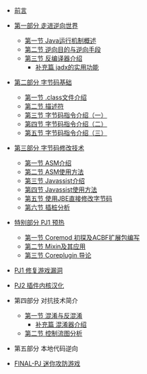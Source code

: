 <!-- Docsify/_sidebar.md -->
- [前言](/) 
- [第一部分 走进逆向世界](/part1/intro)
  - [第一节 Java运行机制概述](/part1/chapter1/L1)
  - [第二节 逆向目的与逆向手段](/part1/chapter2/L2)
  - [第三节 反编译器介绍](/part1/chapter3/L3)
    - [补充篇 jadx的实用功能](/part1/chapter3/EX1)
- [第二部分 字节码基础](/part2/intro)
  - [第一节 .class文件介绍](/part2/chapter1/L1)
  - [第二节 描述符](/part2/chapter2/L2)
  - [第三节 字节码指令介绍（一）](/part2/chapter3/L3)
  - [第四节 字节码指令介绍（二）](/part2/chapter4/L4)
  - [第五节 字节码指令介绍（三）](/part2/chapter5/L5)
  
- [第三部分 字节码修改技术](/part3/intro)
  - [第一节 ASM介绍](/part3/chapter1/L1)
  - [第二节 ASM使用方法](/part3/chapter2/L2)
  - [第三节 Javassist介绍](/part3/chapter3/L3)
  - [第四节 Javassist使用方法](/part3/chapter4/L4)
  - [第五节 使用JBE直接修改字节码](/part3/chapter5/L5)
  - [第六节 插桩分析](/part3/chapter6/L6)

- [特别部分 PJ1 预热](/part-pj1WU/intro.md)
  - [第一节 Coremod 初探及ACBF扩展包编写](/part-pj1WU/chapter1/L1)
  - [第二节 Mixin及其应用](/part-pj1WU/chapter2/L2)
  - [第三节 Coreplugin 导论](/part-pj1WU/chapter3/L3)
- [PJ1 修复游戏漏洞](pj1/PJ1)
- [PJ2 插件内核汉化](pj2/PJ2)

- 第四部分 对抗技术简介
  - [第一节 混淆与反混淆](/part4/chapter1/L1)
    - [补充篇 混淆器介绍](/part4/chapter1/EX1)
  - [第二节 控制流图分析](/part4/chapter2/L2)

- 第五部分 本地代码逆向

- [FINAL-PJ 迷你攻防游戏](FPJ/FPJ)
